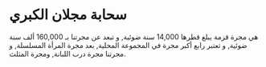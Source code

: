 # سحابة مجلان الكبري

هي مجرة قزمة يبلغ قطرها 14,000 سنة ضوئية, و تبعد عن مجرتنا بـ 160,000 ألف سنة
ضوئية, و تعتبر رابع أكبر مجرة في المجموعة المحلية, بعد مجرة المرأة المسلسلة, و
مجرتنا مجرة درب اللبانة, ومجرة المثلث.
